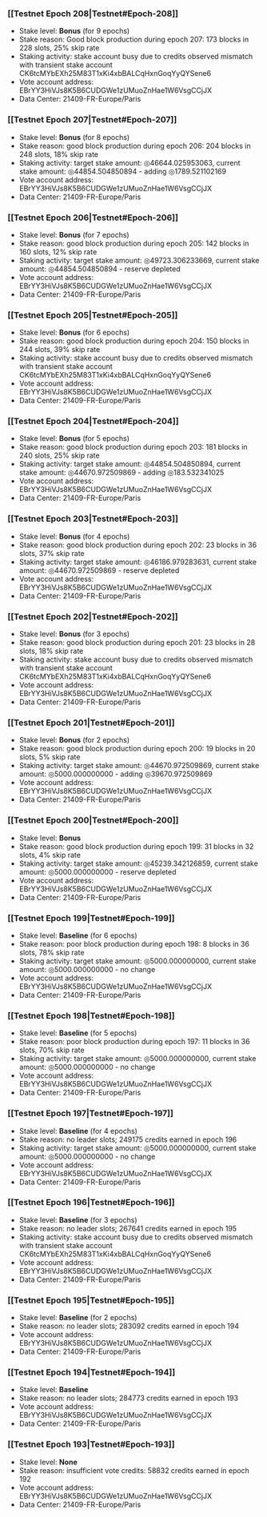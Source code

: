### [[Testnet Epoch 208|Testnet#Epoch-208]]
* Stake level: **Bonus** (for 9 epochs)
* Stake reason: Good block production during epoch 207: 173 blocks in 228 slots, 25% skip rate
* Staking activity: stake account busy due to credits observed mismatch with transient stake account CK6tcMYbEXh25M83T1xKi4xbBALCqHxnGoqYyQYSene6
* Vote account address: EBrYY3HiVJs8K5B6CUDGWe1zUMuoZnHae1W6VsgCCjJX
* Data Center: 21409-FR-Europe/Paris
### [[Testnet Epoch 207|Testnet#Epoch-207]]
* Stake level: **Bonus** (for 8 epochs)
* Stake reason: good block production during epoch 206: 204 blocks in 248 slots, 18% skip rate
* Staking activity: target stake amount: ◎46644.025953063, current stake amount: ◎44854.504850894 - adding ◎1789.521102169
* Vote account address: EBrYY3HiVJs8K5B6CUDGWe1zUMuoZnHae1W6VsgCCjJX
* Data Center: 21409-FR-Europe/Paris
### [[Testnet Epoch 206|Testnet#Epoch-206]]
* Stake level: **Bonus** (for 7 epochs)
* Stake reason: good block production during epoch 205: 142 blocks in 160 slots, 12% skip rate
* Staking activity: target stake amount: ◎49723.306233669, current stake amount: ◎44854.504850894 - reserve depleted
* Vote account address: EBrYY3HiVJs8K5B6CUDGWe1zUMuoZnHae1W6VsgCCjJX
* Data Center: 21409-FR-Europe/Paris
### [[Testnet Epoch 205|Testnet#Epoch-205]]
* Stake level: **Bonus** (for 6 epochs)
* Stake reason: good block production during epoch 204: 150 blocks in 244 slots, 39% skip rate
* Staking activity: stake account busy due to credits observed mismatch with transient stake account CK6tcMYbEXh25M83T1xKi4xbBALCqHxnGoqYyQYSene6
* Vote account address: EBrYY3HiVJs8K5B6CUDGWe1zUMuoZnHae1W6VsgCCjJX
* Data Center: 21409-FR-Europe/Paris
### [[Testnet Epoch 204|Testnet#Epoch-204]]
* Stake level: **Bonus** (for 5 epochs)
* Stake reason: good block production during epoch 203: 181 blocks in 240 slots, 25% skip rate
* Staking activity: target stake amount: ◎44854.504850894, current stake amount: ◎44670.972509869 - adding ◎183.532341025
* Vote account address: EBrYY3HiVJs8K5B6CUDGWe1zUMuoZnHae1W6VsgCCjJX
* Data Center: 21409-FR-Europe/Paris
### [[Testnet Epoch 203|Testnet#Epoch-203]]
* Stake level: **Bonus** (for 4 epochs)
* Stake reason: good block production during epoch 202: 23 blocks in 36 slots, 37% skip rate
* Staking activity: target stake amount: ◎46186.979283631, current stake amount: ◎44670.972509869 - reserve depleted
* Vote account address: EBrYY3HiVJs8K5B6CUDGWe1zUMuoZnHae1W6VsgCCjJX
* Data Center: 21409-FR-Europe/Paris
### [[Testnet Epoch 202|Testnet#Epoch-202]]
* Stake level: **Bonus** (for 3 epochs)
* Stake reason: good block production during epoch 201: 23 blocks in 28 slots, 18% skip rate
* Staking activity: stake account busy due to credits observed mismatch with transient stake account CK6tcMYbEXh25M83T1xKi4xbBALCqHxnGoqYyQYSene6
* Vote account address: EBrYY3HiVJs8K5B6CUDGWe1zUMuoZnHae1W6VsgCCjJX
* Data Center: 21409-FR-Europe/Paris
### [[Testnet Epoch 201|Testnet#Epoch-201]]
* Stake level: **Bonus** (for 2 epochs)
* Stake reason: good block production during epoch 200: 19 blocks in 20 slots, 5% skip rate
* Staking activity: target stake amount: ◎44670.972509869, current stake amount: ◎5000.000000000 - adding ◎39670.972509869
* Vote account address: EBrYY3HiVJs8K5B6CUDGWe1zUMuoZnHae1W6VsgCCjJX
* Data Center: 21409-FR-Europe/Paris
### [[Testnet Epoch 200|Testnet#Epoch-200]]
* Stake level: **Bonus**
* Stake reason: good block production during epoch 199: 31 blocks in 32 slots, 4% skip rate
* Staking activity: target stake amount: ◎45239.342126859, current stake amount: ◎5000.000000000 - reserve depleted
* Vote account address: EBrYY3HiVJs8K5B6CUDGWe1zUMuoZnHae1W6VsgCCjJX
* Data Center: 21409-FR-Europe/Paris
### [[Testnet Epoch 199|Testnet#Epoch-199]]
* Stake level: **Baseline** (for 6 epochs)
* Stake reason: poor block production during epoch 198: 8 blocks in 36 slots, 78% skip rate
* Staking activity: target stake amount: ◎5000.000000000, current stake amount: ◎5000.000000000 - no change
* Vote account address: EBrYY3HiVJs8K5B6CUDGWe1zUMuoZnHae1W6VsgCCjJX
* Data Center: 21409-FR-Europe/Paris
### [[Testnet Epoch 198|Testnet#Epoch-198]]
* Stake level: **Baseline** (for 5 epochs)
* Stake reason: poor block production during epoch 197: 11 blocks in 36 slots, 70% skip rate
* Staking activity: target stake amount: ◎5000.000000000, current stake amount: ◎5000.000000000 - no change
* Vote account address: EBrYY3HiVJs8K5B6CUDGWe1zUMuoZnHae1W6VsgCCjJX
* Data Center: 21409-FR-Europe/Paris
### [[Testnet Epoch 197|Testnet#Epoch-197]]
* Stake level: **Baseline** (for 4 epochs)
* Stake reason: no leader slots; 249175 credits earned in epoch 196
* Staking activity: target stake amount: ◎5000.000000000, current stake amount: ◎5000.000000000 - no change
* Vote account address: EBrYY3HiVJs8K5B6CUDGWe1zUMuoZnHae1W6VsgCCjJX
* Data Center: 21409-FR-Europe/Paris
### [[Testnet Epoch 196|Testnet#Epoch-196]]
* Stake level: **Baseline** (for 3 epochs)
* Stake reason: no leader slots; 267641 credits earned in epoch 195
* Staking activity: stake account busy due to credits observed mismatch with transient stake account CK6tcMYbEXh25M83T1xKi4xbBALCqHxnGoqYyQYSene6
* Vote account address: EBrYY3HiVJs8K5B6CUDGWe1zUMuoZnHae1W6VsgCCjJX
* Data Center: 21409-FR-Europe/Paris
### [[Testnet Epoch 195|Testnet#Epoch-195]]
* Stake level: **Baseline** (for 2 epochs)
* Stake reason: no leader slots; 283092 credits earned in epoch 194
* Vote account address: EBrYY3HiVJs8K5B6CUDGWe1zUMuoZnHae1W6VsgCCjJX
* Data Center: 21409-FR-Europe/Paris
### [[Testnet Epoch 194|Testnet#Epoch-194]]
* Stake level: **Baseline**
* Stake reason: no leader slots; 284773 credits earned in epoch 193
* Vote account address: EBrYY3HiVJs8K5B6CUDGWe1zUMuoZnHae1W6VsgCCjJX
* Data Center: 21409-FR-Europe/Paris
### [[Testnet Epoch 193|Testnet#Epoch-193]]
* Stake level: **None**
* Stake reason: insufficient vote credits: 58832 credits earned in epoch 192
* Vote account address: EBrYY3HiVJs8K5B6CUDGWe1zUMuoZnHae1W6VsgCCjJX
* Data Center: 21409-FR-Europe/Paris